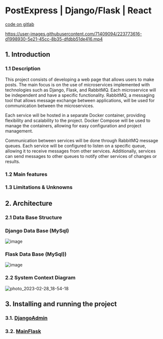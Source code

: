 # PostExpress | Django/Flask | React
[code on gitlab](https://gitlab.com/juancamilosuarez3/postexpress)


https://user-images.githubusercontent.com/71409094/223773616-d1998930-5e21-45cc-8b35-dfdbb51de416.mp4



## 1. Introduction
### 1.1 Description

This project consists of developing a web page that allows users to make posts. 
The main focus is on the use of microservices implemented with technologies such as Django, 
Flask, and RabbitMQ. Each microservice will be independent and have a specific functionality. 
RabbitMQ, a messaging tool that allows message exchange between applications, 
will be used for communication between the microservices.

Each service will be hosted in a separate Docker container, providing flexibility and scalability 
to the project. Docker Compose will be used to manage the containers, allowing for easy configuration 
and project management.

Communication between services will be done through RabbitMQ message queues. Each service will 
be configured to listen on a specific queue, allowing it to receive messages from other services. 
Additionally, services can send messages to other queues to notify other services of changes or results.

### 1.2 Main features
### 1.3 Limitations & Unknowns

## 2. Architecture
### 2.1 Data Base Structure
### Django Data Base (MySql)
![image](https://user-images.githubusercontent.com/71409094/223774501-62201e22-cb1d-4f43-abad-f6590586597a.png)


### Flask Data Base (MySql))
![image](https://user-images.githubusercontent.com/71409094/223774738-8ecce692-9c5c-4007-8e2c-9bb889ea5395.png)
### 2.2 System Context Diagram
![photo_2023-02-28_18-54-18](https://user-images.githubusercontent.com/71409094/222980510-c9f9387c-954e-4040-8af2-86ad6fc69d69.jpg)
## 3. Installing and running the project
### 3.1. [DjangoAdmin](https://gitlab.com/juancamilosuarez3/postexpress/-/tree/master/DjangoAdmin)
### 3.2. [MainFlask](https://gitlab.com/juancamilosuarez3/postexpress/-/tree/master/MainFlask)
